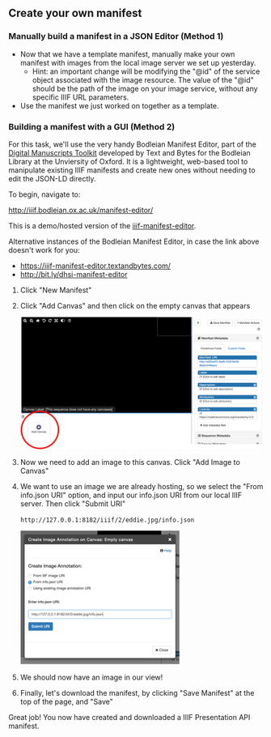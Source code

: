 ## Create your own manifest

### Manually build a manifest in a JSON Editor (Method 1)

* Now that we have a template manifest, manually make your own manifest with images from the local image server we set up yesterday.
  * Hint: an important change will be modifying the "@id" of the service object associated with the image resource.
  The value of the "@id" should be the path of the image on your image service, without any specific IIIF URL parameters.
* Use the manifest we just worked on together as a template.

### Building a manifest with a GUI (Method 2)

For this task, we'll use the very handy Bodleian Manifest Editor, part of the [Digital Manuscripts Toolkit](http://dmt.bodleian.ox.ac.uk) developed by Text and Bytes for the Bodleian Library at the Unviersity of Oxford. It is a lightweight, web-based tool to manipulate existing IIIF manifests and create new ones without needing to edit the JSON-LD directly.

To begin, navigate to:

http://iiif.bodleian.ox.ac.uk/manifest-editor/

This is a demo/hosted version of the [iiif-manifest-editor](https://github.com/bodleian/iiif-manifest-editor).

Alternative instances of the Bodleian Manifest Editor, in case the link above doesn't work for you:

- https://iiif-manifest-editor.textandbytes.com/
- http://bit.ly/dhsi-manifest-editor

1. Click "New Manifest"
1. Click "Add Canvas" and then click on the empty canvas that appears

    ![add canvas](../images/add_canvas.png)

1. Now we need to add an image to this canvas. Click "Add Image to Canvas"
1. We want to use an image we are already hosting, so we select the "From info.json URI" option, and input our info.json URI from our local IIIF server. Then click "Submit URI"

    `http://127.0.0.1:8182/iiif/2/eddie.jpg/info.json`

    ![info json uri](../images/info_json_uri.png)

1. We should now have an image in our view!
1. Finally, let's download the manifest, by clicking "Save Manifest" at the top of the page, and "Save"

  Great job! You now have created and downloaded a IIIF Presentation API manifest.
